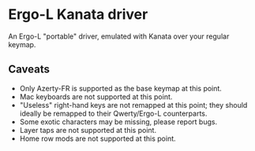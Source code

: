 # Ergo-L Kanata driver

An Ergo-L "portable" driver, emulated with Kanata over your regular keymap.

## Caveats

- Only Azerty-FR is supported as the base keymap at this point.
- Mac keyboards are not supported at this point.
- "Useless" right-hand keys are not remapped at this point; they should
  ideally be remapped to their Qwerty/Ergo-L counterparts.
- Some exotic characters may be missing, please report bugs.
- Layer taps are not supported at this point.
- Home row mods are not supported at this point.
